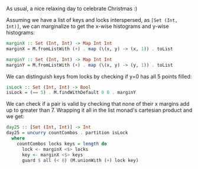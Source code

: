As usual, a nice relaxing day to celebrate Christmas :)

Assuming we have a list of keys and locks interspersed, as `[Set (Int, Int)]`, we
can marginalize to get the x-wise histograms and y-wise histograms:

```haskell
marginX :: Set (Int, Int) -> Map Int Int
marginX = M.fromListWith (+) . map (\(x, y) -> (x, 1)) . toList

marginY :: Set (Int, Int) -> Map Int Int
marginY = M.fromListWith (+) . map (\(x, y) -> (y, 1)) . toList
```

We can distinguish keys from locks by checking if y=0 has all 5 points filled:

```haskell
isLock :: Set (Int, Int) -> Bool
isLock = (== 5) . M.findWithDefault 0 0 . marginY
```

We can check if a pair is valid by checking that none of their x margins add up
to greater than 7.  Wrapping it all in the list monad's cartesian product and
we get:

```haskell
day25 :: [Set (Int, Int)] -> Int
day25 = uncurry countCombos . partition isLock
  where
    countCombos locks keys = length do
      lock <- marginX <$> locks
      key <- marginX <$> keys
      guard $ all (< 8) (M.unionWith (+) lock key)
```
